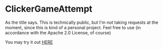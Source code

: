 # ClickerGameAttempt
As the title says. This is technically public, but I'm not taking requests at the moment, since this is kind of a personal project. Feel free to use (in accordance with the Apache 2.0 License, of course)

You may try it out [HERE](https://jhnuxer.github.io/ClickerGameAttempt/)
